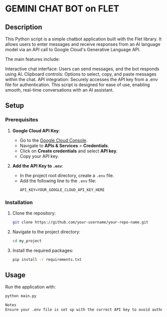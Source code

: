 # GEMINI CHAT BOT on FLET

## Description
This Python script is a simple chatbot application built with the Flet library. It allows users to enter messages and receive responses from an AI language model via an API call to Google Cloud's Generative Language API.

The main features include:

Interactive chat interface: Users can send messages, and the bot responds using AI.
Clipboard controls: Options to select, copy, and paste messages within the chat.
API integration: Securely accesses the API key from a .env file for authentication.
This script is designed for ease of use, enabling smooth, real-time conversations with an AI assistant.
## Setup

### Prerequisites
1. **Google Cloud API Key**:
   - Go to the [Google Cloud Console](https://console.cloud.google.com/).
   - Navigate to **APIs & Services** > **Credentials**.
   - Click on **Create credentials** and select **API key**.
   - Copy your API key.

2. **Add the API Key to `.env`**:
   - In the project root directory, create a `.env` file.
   - Add the following line to the `.env` file:
     ```plaintext
     API_KEY=YOUR_GOOGLE_CLOUD_API_KEY_HERE
     ```

### Installation
1. Clone the repository:
    ```bash
    git clone https://github.com/your-username/your-repo-name.git
    ```
2. Navigate to the project directory:
    ```bash
    cd my_project
    ```
3. Install the required packages:
    ```bash
    pip install -r requirements.txt
    ```

## Usage
Run the application with:
```bash
python main.py

Notes
Ensure your .env file is set up with the correct API key to avoid authentication errors.